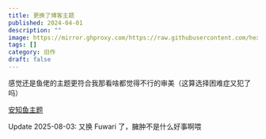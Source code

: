 ```yaml
---
title: 更换了博客主题
published: 2024-04-01
description: ""
image: https://mirror.ghproxy.com/https://raw.githubusercontent.com/hexadecimal233/hexo-awesome-themes/master/assets/1.webp
tags: []
category: 旧作
draft: false
---
```


感觉还是鱼佬的主题更符合我那看啥都觉得不行的审美（这算选择困难症又犯了吗）

[安知鱼主题](https://docs.anheyu.com/initall.html)

Update 2025-08-03:
又换 Fuwari 了，臃肿不是什么好事啊喂

